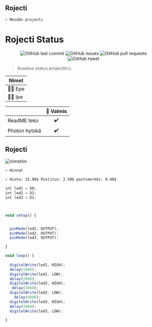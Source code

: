 
## Rojecti

```bash
> Meidän projecti
```

# Rojecti Status
<p align="center">
    <img src="https://img.shields.io/github/last-commit/ArmynC/ArminC-AutoExec.svg?style=flat-square&logo=github&logoColor=white"
         alt="GitHub last commit">
    <img src="https://img.shields.io/github/issues-raw/ArmynC/ArminC-AutoExec.svg?style=flat-square&logo=github&logoColor=white"
         alt="GitHub issues">
    <img src="https://img.shields.io/github/issues-pr-raw/ArmynC/ArminC-AutoExec.svg?style=flat-square&logo=github&logoColor=white"
         alt="GitHub pull requests">
    <img src="https://img.shields.io/twitter/url/https/github.com/ArmynC/ArminC-AutoExec.svg?style=flat-square&logo=twitter"
         alt="GitHub tweet">
</p> 

  > Kusetus status projectiin:).

| Nimet |
| ------------ | 
| 👨‍💻 Epe |
| 👨‍💻 Ipe |

|                            | 🔰 Valmis  |
| -------------------------- | :----------------: |
| ReadME teko         |         ✔️         |
| Photon hytskä         |         ✔️         |

## Rojecti
![nimetön](https://user-images.githubusercontent.com/91182619/134491637-e59c6b3c-52c8-4762-a786-f8fdb0d743d7.jpg)
```bash
> Hinnat

> Hinta: 15.90$ Postitus: 2.50$ postimerkki: 0.40$
```

```JavaScript
int led1 = D0;
int led2 = D2;
int led3 = D1;



void setup() {


  pinMode(led1, OUTPUT);
  pinMode(led2, OUTPUT);
  pinMode(led3, OUTPUT);

}

void loop() {
  
  digitalWrite(led1, HIGH);
  delay(1000);
  digitalWrite(led1, LOW);
  delay(2000);
  digitalWrite(led2, HIGH);
   delay(3000);
  digitalWrite(led2, LOW);
    delay(4000);
  digitalWrite(led3, HIGH);
  delay(5000);
  digitalWrite(led3, LOW);
  
}
```
